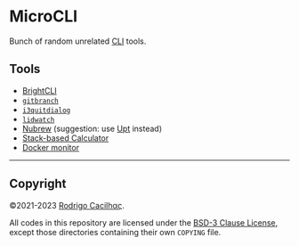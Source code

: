 [BrightCLI]: https://crates.io/crates/brightcli
[CLI]: https://en.wikipedia.org/wiki/Command-line_interface
[gitbranch]: https://crates.io/crates/gitbranch
[i3quitdialog]: https://crates.io/crates/i3quitdialog
[lidwatch]: https://crates.io/crates/lidwatch
[Upt]: https://crates.io/crates/upt

# MicroCLI

Bunch of random unrelated [CLI][] tools.

## Tools

- [BrightCLI][]
- [`gitbranch`][gitbranch]
- [`i3quitdialog`][i3quitdialog]
- [`lidwatch`][lidwatch]
- [Nubrew](nubrew/README.md) (suggestion: use [Upt][] instead)
- [Stack-based Calculator](stcalc/README.md)
- [Docker monitor](dockermon/README.md)

-----

## Copyright

©2021-2023 [Rodrigo Cacilhας](mailto:montegasppa@cacilhas.info).

All codes in this repository are licensed under the
[BSD-3 Clause License](COPYING), except those directories containing their own
`COPYING` file.
